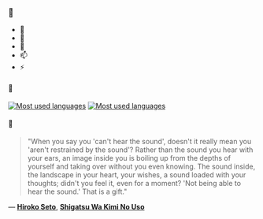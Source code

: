 ### 👋

- 🔭
- 🌱
- 💬
- 📫
- ⚡

#### 🧏

[![Most used languages](https://github-readme-stats-aynah.vercel.app/api/top-langs/?username=aynh&theme=solarized-dark&langs_count=6&layout=compact&hide_title=true)](https://github.com/anuraghazra/github-readme-stats#gh-dark-mode-only)
[![Most used languages](https://github-readme-stats-aynah.vercel.app/api/top-langs/?username=aynh&theme=solarized-light&langs_count=6&layout=compact&hide_title=true)](https://github.com/anuraghazra/github-readme-stats#gh-light-mode-only)

#### 💬

> "When you say you 'can't hear the sound', doesn't it really mean you 'aren't restrained by the sound'? Rather than the sound you hear with your ears, an image inside you is boiling up from the depths of yourself and taking over without you even knowing. The sound inside, the landscape in your heart, your wishes, a sound loaded with your thoughts; didn't you feel it, even for a moment? 'Not being able to hear the sound.' That is a gift."

&mdash; [**Hiroko Seto**](https://myanimelist.net/character.php?q=Hiroko%20Seto&cat=character), [**Shigatsu Wa Kimi No Uso**](https://myanimelist.net/search/all?q=Shigatsu%20Wa%20Kimi%20No%20Uso&cat=all)
